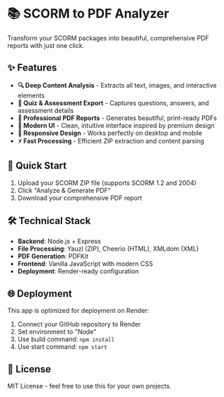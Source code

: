 # 📚 SCORM to PDF Analyzer

Transform your SCORM packages into beautiful, comprehensive PDF reports with just one click.

## ✨ Features

- **🔍 Deep Content Analysis** - Extracts all text, images, and interactive elements
- **📝 Quiz & Assessment Export** - Captures questions, answers, and assessment details  
- **📄 Professional PDF Reports** - Generates beautiful, print-ready PDFs
- **🎨 Modern UI** - Clean, intuitive interface inspired by premium design
- **📱 Responsive Design** - Works perfectly on desktop and mobile
- **⚡ Fast Processing** - Efficient ZIP extraction and content parsing

## 🚀 Quick Start

1. Upload your SCORM ZIP file (supports SCORM 1.2 and 2004)
2. Click "Analyze & Generate PDF"
3. Download your comprehensive PDF report

## 🛠️ Technical Stack

- **Backend**: Node.js + Express
- **File Processing**: Yauzl (ZIP), Cheerio (HTML), XMLdom (XML)
- **PDF Generation**: PDFKit
- **Frontend**: Vanilla JavaScript with modern CSS
- **Deployment**: Render-ready configuration

## 🌐 Deployment

This app is optimized for deployment on Render:

1. Connect your GitHub repository to Render
2. Set environment to "Node"
3. Use build command: `npm install`
4. Use start command: `npm start`

## 📄 License

MIT License - feel free to use this for your own projects.

